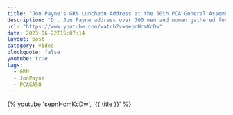 ```yaml
---
title: "Jon Payne's GRN Luncheon Address at the 50th PCA General Assembly"
description: "Dr. Jon Payne address over 700 men and women gathered for the Gospel Reformation Network's Luncwon during the PCA's 50th General Assembly."
url: "https://www.youtube.com/watch?v=sepnHcmKcDw"
date: 2023-06-22T15:07:14
layout: post
category: video
blockquote: false
youtube: true
tags:
  - GRN
  - JonPayne
  - PCAGA50
---
```


{% youtube 'sepnHcmKcDw', '{{ title }}' %}
